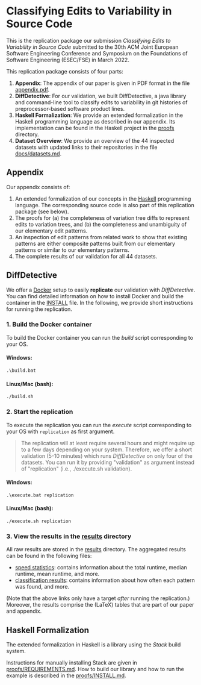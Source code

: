 # Classifying Edits to Variability in Source Code

This is the replication package our submission _Classifying Edits to Variability in Source Code_ submitted to the 30th ACM Joint European Software Engineering Conference and Symposium on the Foundations of Software Engineering (ESEC/FSE) in March 2022.

This replication package consists of four parts:

1. **Appendix**: The appendix of our paper is given in PDF format in the file [appendix.pdf](appendix.pdf).
2. **DiffDetective**: For our validation, we built DiffDetective, a java library and command-line tool to classify edits to variability in git histories of preprocessor-based software product lines.
3. **Haskell Formalization**: We provide an extended formalization in the Haskell programming language as described in our appendix. Its implementation can be found in the Haskell project in the [proofs](proofs) directory.
4. **Dataset Overview**: We provide an overview of the 44 inspected datasets with updated links to their repositories in the file [docs/datasets.md](docs/datasets.md).

## Appendix

Our appendix consists of:
1. An extended formalization of our concepts in the [Haskell][haskell] programming language. The corresponding source code is also part of this replication package (see below).
2. The proofs for (a) the completeness of variation tree diffs to represent edits to variation trees, and (b) the completeness and unambiguity of our elementary edit patterns.
3. An inspection of edit patterns from related work to show that existing patterns are either composite patterns built from our elementary patterns or similar to our elementary patterns.
4. The complete results of our validation for all 44 datasets.

## DiffDetective
We offer a [Docker](https://www.docker.com/) setup to easily __replicate__ our validation with _DiffDetective_. 
You can find detailed information on how to install Docker and build the container in the [INSTALL](INSTALL.md) file.
In the following, we provide short instructions for running the replication.

### 1. Build the Docker container
To build the Docker container you can run the _build_ script corresponding to your OS.
#### Windows: 
`.\build.bat`
#### Linux/Mac (bash): 
`./build.sh`

### 2. Start the replication
To execute the replication you can run the _execute_ script corresponding to your OS with `replication` as first argument.

> The replication will at least require several hours and might require up to a few days depending on your system.
> Therefore, we offer a short validation (5-10 minutes) which runs _DiffDetective_ on only four of the datasets.
> You can run it by providing "validation" as argument instead of "replication" (i.e., ./execute.sh validation).

#### Windows: 
`.\execute.bat replication`
#### Linux/Mac (bash): 
`./execute.sh replication`



### 3. View the results in the [results](results) directory
All raw results are stored in the [results](results) directory. The aggregated results can be found in the following files:
- [speed statistics](results/difftrees/speedstatistics.txt): contains information about the total runtime, median runtime, mean runtime, and more.
- [classification results](results/difftrees/ultimateresult.metadata.txt): contains information about how often each pattern was found, and more.

(Note that the above links only have a target _after_ running the replication.)
Moreover, the results comprise the (LaTeX) tables that are part of our paper and appendix.

## Haskell Formalization
The extended formalization in Haskell is a library using the _Stack_ build system.

Instructions for manually installing Stack are given in [proofs/REQUIREMENTS.md](proofs/REQUIREMENTS.md).
How to build our library and how to run the example is described in the [proofs/INSTALL.md](proofs/INSTALL.md).

[haskell]: https://www.haskell.org/
